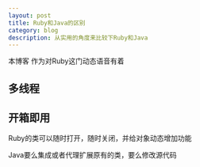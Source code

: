 ```yaml
---
layout: post
title: Ruby和Java的区别
category: blog
description: 从实用的角度来比较下Ruby和Java
---
```


本博客
作为对Ruby这门动态语音有着

## 多线程

## 开箱即用

Ruby的类可以随时打开，随时关闭，并给对象动态增加功能

Java要么集成或者代理扩展原有的类，要么修改源代码


